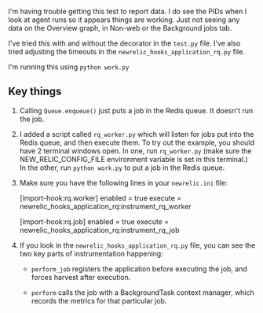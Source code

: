 I'm having trouble getting this test to report data.  I do see the PIDs when I look at agent runs so it appears things are working.  Just not seeing any data on the Overview graph, in Non-web or the Background jobs tab.

I've tried this with and without the decorator in the `test.py` file.  I've also tried adjusting the timeouts in the `newrelic_hooks_application_rq.py` file.

I'm running this using `python work.py`


Key things
----------

1. Calling `Queue.enqueue()` just puts a job in the Redis queue. It doesn't run the job.

2. I added a script called `rq_worker.py` which will listen for jobs put into the Redis queue, and then execute them. To try out the example, you should have 2 terminal windows open. In one, run `rq_worker.py` (make sure the NEW_RELIC_CONFIG_FILE environment variable is set in this terminal.) In the other, run `python work.py` to put a job in the Redis queue.

3. Make sure you have the following lines in your `newrelic.ini` file:

    [import-hook:rq.worker]
    enabled = true
    execute = newrelic_hooks_application_rq:instrument_rq_worker

    [import-hook:rq.job]
    enabled = true
    execute = newrelic_hooks_application_rq:instrument_rq_job

4. If you look in the `newrelic_hooks_application_rq.py` file, you can see the two key parts of instrumentation happening:

    * `perform_job` registers the application before executing the job, and forces harvest after execution.

    * `perform` calls the job with a BackgroundTask context manager, which records the metrics for that particular job.
